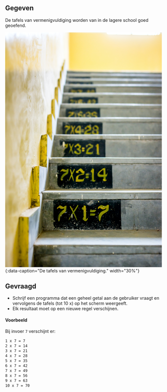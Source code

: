 ## Gegeven
De tafels van vermenigvuldiging worden van in de lagere school goed geoefend.

![De tafels van de vermenigvuldigingen](media/gayatri-malhotra.jpg "Foto door Gayatri Malhotra op Unsplash"){:data-caption="De tafels van vermenigvuldiging." width="30%"}

## Gevraagd
- Schrijf een programma dat een geheel getal aan de gebruiker vraagt en vervolgens de tafels (tot 10 x) op het scherm weergeeft.
- Elk resultaat moet op een nieuwe regel verschijnen.

#### Voorbeeld
Bij invoer `7` verschijnt er:
```
1 x 7 = 7
2 x 7 = 14
3 x 7 = 21
4 x 7 = 28
5 x 7 = 35
6 x 7 = 42
7 x 7 = 49
8 x 7 = 56
9 x 7 = 63
10 x 7 = 70
```